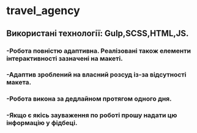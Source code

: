 # travel_agency
## Використані технології: Gulp,SCSS,HTML,JS.
### -Робота повністю адаптивна. Реалізовані також елементи інтерактивності зазначені на макеті.
### -Адаптив зроблений на власний розсуд із-за відсутності макета.
### -Робота викона за дедлайном протягом одного дня.
### -Якщо є якісь зауваження по роботі прошу надати цю інформацію у фідбеці.